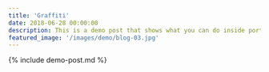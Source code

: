 ```yaml
---
title: 'Graffiti'
date: 2018-06-28 00:00:00
description: This is a demo post that shows what you can do inside portfolio and blog posts. We’ve included everything you need to create engaging posts and case studies to show off your work in a beautiful way.
featured_image: '/images/demo/blog-03.jpg'
---
```


{% include demo-post.md %}